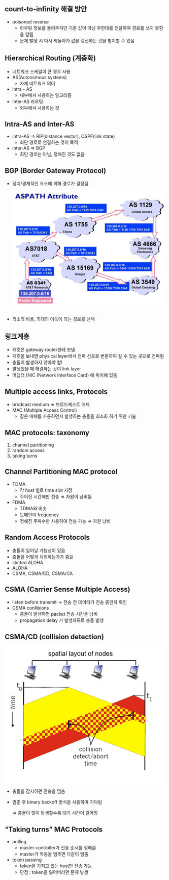 ## count-to-infinity 해결 방안

- poisoned reverse
    - 라우팅 정보를 돌려주지만 기존 값이 아닌 무한대를 전달하여 경로를 쓰지 못함을 알림
    - 문제 발생 시 다시 되돌아가 값을 갱신하는 것을 방지할 수 있음

## ****Hierarchical Routing (계층화)****

- 네트워크 스케일이 큰 경우 사용
- AS(Autonomous systems)
    - 자체 네트워크 의미
- intra - AS
    - 내부에서 사용하는 알고리즘
- Inter-AS 라우팅
    - 외부에서 사용하는 것

## I****ntra-AS and Inter-AS****

- intra-AS ⇒ RIP(distance vector), OSPF(link state)
    - 최단 경로로 연결하는 것이 목적
- inter-AS ⇒ BGP
    - 최단 경로는 아님, 정해진 것도 없음

## ****BGP (Border Gateway Protocol)****

- 정치/경제적인 요소에 의해 경로가 결정됨
    
    ![1](./imagefile/week2/day7-1.png)
    
- 최소의 비용, 최대의 이득이 되는 경로를 선택

## 링크계층

- 패킷은 gateway router한테 보냄
- 패킷을 보내면 physical layer에서 전파 신호로 변환하여 갈 수 있는 곳으로 전파됨
- 충돌이 발생하지 않아야 함!
- 발생했을 때 해결하는 곳이 link layer
- 어댑터 (NIC (Network Interface Card) 에 위치해 있음

## Multiple access links, Protocols

- brodcast medium ⇒ 브로드케스트 매체
- MAC (Multiple Access Control)
    - 같은 매체를 사용하면서 발생하는 충돌을 최소화 하기 위한 기술
    

## **MAC protocols: taxonomy**

1. channel partitioning
2. random access
3. taking turns

## Channel Partitioning MAC protocol

- TDMA
    - 각 host 별로 time slot 지정
    - 주어진 시간에만 전송 ⇒ 자원이 낭비됨
- FDMA
    - TDMA와 비슷
    - 도메인이 frequency
    - 정해진 주파수만 사용하여 전송 가능 ⇒ 자원 낭비

## Random Access Protocols

- 충돌이 일어날 가능성이 있음
- 충돌을 어떻게 처리하는가가 중요
- slotted ALOHA
- ALOHA
- CSMA, CSMA/CD, CSMA/CA

## CSMA **(Carrier Sense Multiple Access)**

- listen before transmit → 전송 전 데이터가 전송 중인지 확인
- CSMA conllisions
    - 충돌이 발생하면 packet 전송 시간을 낭비
    - propagation delay 가 발생하므로 충돌 발생

## CSMA/CD (collision detection)

![2](./imagefile/week2/day7-2.png)

- 충돌을 감지하면 전송을 멈춤
- 멈춘 후 binary backoff 방식을 사용하여 기다림
    
    ⇒ 충돌이 많이 발생할수록 대기 시간이 길어짐
    

## “**Taking turns” MAC Protocols**

- polling
    - master controller가 전송 순서를 정해줌
    - master가 작동을 멈추면 다같이 멈춤
- token passing
    - token을 가지고 있는 host만 전송 가능
    - 단점 : token을 잃어버리면 문제 발생
